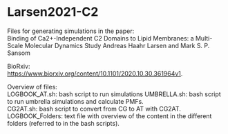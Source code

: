 # Larsen2021-C2

Files for generating simulations in the paper:     
Binding of Ca2+-Independent C2 Domains to Lipid Membranes: a Multi-Scale Molecular Dynamics Study
Andreas Haahr Larsen and Mark S. P. Sansom 

BioRxiv:      
https://www.biorxiv.org/content/10.1101/2020.10.30.361964v1.   

Overview of files:    
LOGBOOK_AT.sh: bash script to run simulations
UMBRELLA.sh: bash script to run umbrella simulations and calculate PMFs.   
CG2AT.sh: bash script to convert from CG to AT with CG2AT.   
LOGBOOK_Folders: text file with overview of the content in the different folders (referred to in the bash scripts).   

